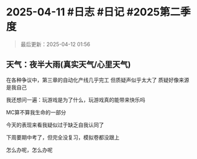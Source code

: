 # 2025-04-11 #日志 #日记 #2025第二季度

>最后更新：2025-04-12 01:56

## 天气：夜半大雨(真实天气/心里天气)

在各种争议中，第三章的自动化产线几乎完工
但质疑声似乎太大了
质疑好像来源是我自己

我还想问一遍：玩游戏是为了什么，玩游戏真的能带来快乐吗

MC算不算我生命的一部分

今天的表现来看我疑似过于缺乏自我认同了

下周要期中考了，但完全没复习，模拟卷都没跟上

怎么办呢，怎么办呢
